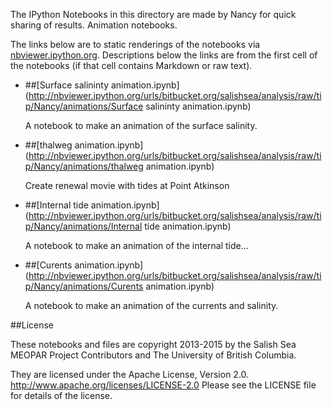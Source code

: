 The IPython Notebooks in this directory are made by Nancy for
quick sharing of results. Animation notebooks.

The links below are to static renderings of the notebooks via
[nbviewer.ipython.org](http://nbviewer.ipython.org/).
Descriptions below the links are from the first cell of the notebooks
(if that cell contains Markdown or raw text).

* ##[Surface salininty animation.ipynb](http://nbviewer.ipython.org/urls/bitbucket.org/salishsea/analysis/raw/tip/Nancy/animations/Surface salininty animation.ipynb)  
    
    A notebook to make an animation of the surface salinity.  

* ##[thalweg animation.ipynb](http://nbviewer.ipython.org/urls/bitbucket.org/salishsea/analysis/raw/tip/Nancy/animations/thalweg animation.ipynb)  
    
    Create renewal movie with tides at Point Atkinson  

* ##[Internal tide animation.ipynb](http://nbviewer.ipython.org/urls/bitbucket.org/salishsea/analysis/raw/tip/Nancy/animations/Internal tide animation.ipynb)  
    
    A notebook to make an animation of the internal tide...  

* ##[Curents animation.ipynb](http://nbviewer.ipython.org/urls/bitbucket.org/salishsea/analysis/raw/tip/Nancy/animations/Curents animation.ipynb)  
    
    A notebook to make an animation of the currents and salinity.  


##License

These notebooks and files are copyright 2013-2015
by the Salish Sea MEOPAR Project Contributors
and The University of British Columbia.

They are licensed under the Apache License, Version 2.0.
http://www.apache.org/licenses/LICENSE-2.0
Please see the LICENSE file for details of the license.
